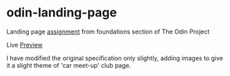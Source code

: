 # odin-landing-page
Landing page [assignment](https://www.theodinproject.com/paths/foundations/courses/foundations/lessons/landing-page#assignment) from foundations section of The Odin Project

Live [Preview](https://rrenwick.github.io/odin-landing-page/)

I have modified the original specification only slightly, adding images to give it a slight theme of 'car meet-up' club page.